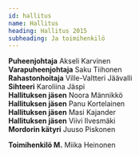 ```yaml
---
id: hallitus
name: Hallitus
heading: Hallitus 2015
subheading: Ja toimihenkilö
---
```


**Puheenjohtaja** 			Akseli Karvinen   
**Varapuheenjohtaja** 		Saku Tiihonen   
**Rahastonhoitaja** 		Ville-Valtteri Jäävalli  
**Sihteeri**				Karoliina Jäspi  
**Hallituksen jäsen** 		Noora Männikkö  
**Hallituksen jäsen**		Panu Kortelainen  
**Hallituksen jäsen**		Masi Kajander  
**Hallituksen jäsen**		Viivi Ilvesmäki  
**Mordorin kätyri** 		Juuso Piskonen  

**Toimihenkilö M.** 		Miika Heinonen
